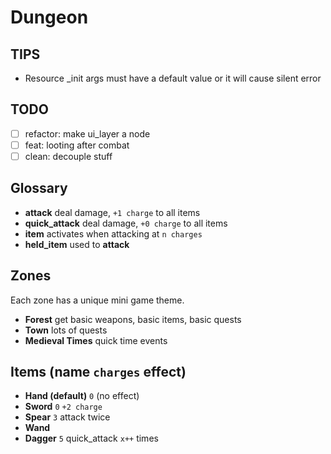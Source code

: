 # Dungeon

## TIPS

- Resource _init args must have a default value or it will cause silent error

## TODO

- [ ] refactor: make ui_layer a node
- [ ] feat: looting after combat
- [ ] clean: decouple stuff

## Glossary

- **attack** deal damage, `+1 charge` to all items
- **quick_attack** deal damage, `+0 charge` to all items
- **item** activates when attacking at `n charges`
- **held_item** used to **attack**

## Zones

Each zone has a unique mini game theme.

- **Forest** get basic weapons, basic items, basic quests
- **Town** lots of quests
- **Medieval Times** quick time events

## Items (name `charges` effect)

- **Hand (default)** `0` (no effect)
- **Sword** `0` `+2 charge`
- **Spear** `3` attack twice
- **Wand**
- **Dagger** `5` quick_attack `x++` times
